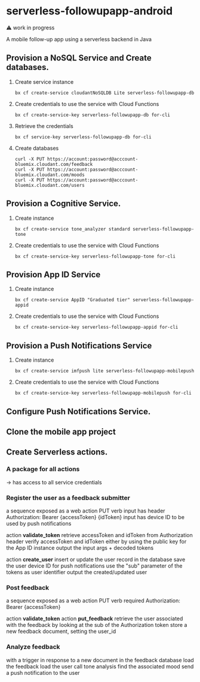 # serverless-followupapp-android

:warning: work in progress

A mobile follow-up app using a serverless backend in Java


## Provision a NoSQL Service and Create databases.

1. Create service instance

   ```
   bx cf create-service cloudantNoSQLDB Lite serverless-followupapp-db
   ```

1. Create credentials to use the service with Cloud Functions

   ```
   bx cf create-service-key serverless-followupapp-db for-cli
   ```

1. Retrieve the credentials

   ```
   bx cf service-key serverless-followupapp-db for-cli
   ```

1. Create databases

   ```
   curl -X PUT https://account:password@acccount-bluemix.cloudant.com/feedback
   curl -X PUT https://account:password@acccount-bluemix.cloudant.com/moods
   curl -X PUT https://account:password@acccount-bluemix.cloudant.com/users
   ```

## Provision a Cognitive Service.

1. Create instance

   ```
   bx cf create-service tone_analyzer standard serverless-followupapp-tone
   ```

1. Create credentials to use the service with Cloud Functions

   ```
   bx cf create-service-key serverless-followupapp-tone for-cli
   ```

## Provision App ID Service

1. Create instance

   ```
   bx cf create-service AppID "Graduated tier" serverless-followupapp-appid
   ```

1. Create credentials to use the service with Cloud Functions

   ```
   bx cf create-service-key serverless-followupapp-appid for-cli
   ```

## Provision a Push Notifications Service

1. Create instance

   ```
   bx cf create-service imfpush lite serverless-followupapp-mobilepush
   ```

1. Create credentials to use the service with Cloud Functions

   ```
   bx cf create-service-key serverless-followupapp-mobilepush for-cli
   ```

## Configure Push Notifications Service.

## Clone the mobile app project

## Create Serverless actions.

### A package for all actions

-> has access to all service credentials

### Register the user as a feedback submitter

a sequence exposed as a web action PUT verb
  input has header Authorization: Bearer {accessToken} {idToken}
  input has device ID to be used by push notifications

action **validate_token**
  retrieve accessToken and idToken from Authorization header
  verify accessToken and idToken either by using the public key for the App ID instance
  output the input args + decoded tokens

action **create_user**
  insert or update the user record in the database
  save the user device ID for push notifications
  use the "sub" parameter of the tokens as user identifier
  output the created/updated user

### Post feedback

a sequence exposed as a web action PUT verb
  required Authorization: Bearer {accessToken}

action **validate_token**
action **put_feedback**
  retrieve the user associated with the feedback by looking at the sub of the Authorization token
  store a new feedback document, setting the user_id

### Analyze feedback

with a trigger in response to a new document in the feedback database
  load the feedback
  load the user
  call tone analysis
  find the associated mood
  send a push notification to the user

